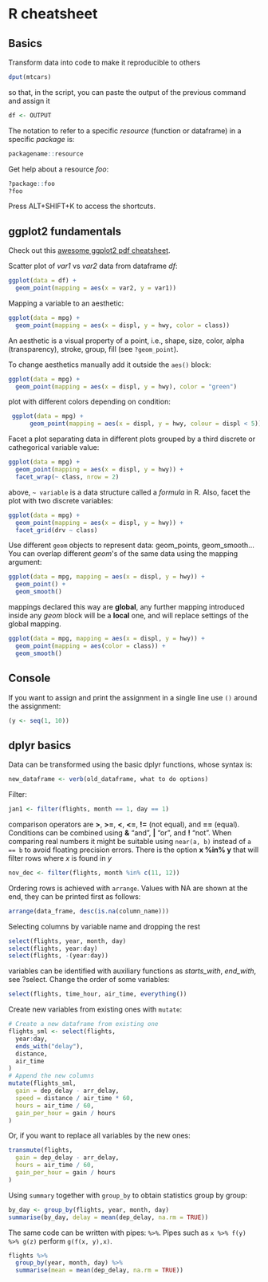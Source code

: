 # R cheatsheet

## Basics

Transform data into code to make it reproducible to others
```R
dput(mtcars)
```
so that, in the script, you can paste the output of the previous command and assign it 
```R
df <- OUTPUT
```
The notation to refer to a specific _resource_ (function or dataframe) in a specific _package_ is:
```R
packagename::resource
```
Get help about a resource _foo_:
```R
?package::foo
?foo
```

Press ALT+SHIFT+K to access the shortcuts.

## ggplot2 fundamentals

Check out this [awesome ggplot2 pdf cheatsheet](https://rstudio.com/wp-content/uploads/2016/11/ggplot2-cheatsheet-2.1.pdf).


Scatter plot of _var1_ vs _var2_ data from dataframe _df_:
```R
ggplot(data = df) + 
  geom_point(mapping = aes(x = var2, y = var1))
```

Mapping a variable to an aesthetic:
```R
ggplot(data = mpg) + 
  geom_point(mapping = aes(x = displ, y = hwy, color = class))
```
An aesthetic is a visual property of a point, i.e., shape, size, color, alpha (transparency), stroke, group, fill (see `?geom_point`).

To change aesthetics manually add it outside the ```aes()``` block:
```R
ggplot(data = mpg) + 
  geom_point(mapping = aes(x = displ, y = hwy), color = "green")
```
plot with different colors depending on condition:
```R
 ggplot(data = mpg) + 
      geom_point(mapping = aes(x = displ, y = hwy, colour = displ < 5))
```

Facet a plot separating data in different plots grouped by a third discrete or cathegorical variable value:
```R
ggplot(data = mpg) + 
  geom_point(mapping = aes(x = displ, y = hwy)) + 
  facet_wrap(~ class, nrow = 2)
```
above, `~ variable` is a data structure called a _formula_ in R. Also, facet the plot with two discrete variables:
```R
ggplot(data = mpg) + 
  geom_point(mapping = aes(x = displ, y = hwy)) + 
  facet_grid(drv ~ class)
```
Use different `geom` objects to represent data: geom_points, geom_smooth...
You can overlap different _geom_'s of the same data using the mapping argument:
```R
ggplot(data = mpg, mapping = aes(x = displ, y = hwy)) + 
  geom_point() + 
  geom_smooth()
```
mappings declared this way are **global**, any further mapping introduced inside any _geom_ block will be a **local** one, and will replace settings of the global mapping.
```R
ggplot(data = mpg, mapping = aes(x = displ, y = hwy)) + 
  geom_point(mapping = aes(color = class)) + 
  geom_smooth()
```

## Console

If you want to assign and print the assignment in a single line use `()` around the assignment:
```R
(y <- seq(1, 10))
```

## dplyr basics

Data can be transformed using the basic dplyr functions, whose syntax is:
```R
new_dataframe <- verb(old_dataframe, what to do options)
```

Filter:
```R
jan1 <- filter(flights, month == 1, day == 1)
```
comparison operators are **>**, **>=**, **<**, **<=**, **!=** (not equal), and **==** (equal). Conditions can be combined using  **&** “and”, **|** “or”, and **!** “not”.
When comparing real numbers it might be suitable using `near(a, b)` instead of `a == b` to avoid floating precision errors. 
There is the option **x %in% y** that will filter rows where _x_ is found in _y_
```R
nov_dec <- filter(flights, month %in% c(11, 12))
```
Ordering rows is achieved with `arrange`. Values with NA are shown at the end, they can be printed first as follows:
```R
arrange(data_frame, desc(is.na(column_name)))
```
Selecting columns by variable name and dropping the rest
```R
select(flights, year, month, day)
select(flights, year:day)
select(flights, -(year:day))
```
variables can be identified with auxiliary functions as _starts_with_, _end_with_, see ?select.
Change the order of some variables: 
```R
select(flights, time_hour, air_time, everything())
```
Create new variables from existing ones with `mutate`:
```R
# Create a new dataframe from existing one
flights_sml <- select(flights, 
  year:day, 
  ends_with("delay"), 
  distance, 
  air_time
)
# Append the new columns
mutate(flights_sml,
  gain = dep_delay - arr_delay,
  speed = distance / air_time * 60,
  hours = air_time / 60,
  gain_per_hour = gain / hours
)
```
Or, if you want to replace all variables by the new ones:
```R
transmute(flights,
  gain = dep_delay - arr_delay,
  hours = air_time / 60,
  gain_per_hour = gain / hours
)
```
Using `summary` together with `group_by` to obtain statistics group by group:
```R
by_day <- group_by(flights, year, month, day)
summarise(by_day, delay = mean(dep_delay, na.rm = TRUE))
```
The same code can be written with pipes: `%>%`. Pipes such as `x %>% f(y) %>% g(z)` perform `g(f(x, y),x)`.
```R
flights %>% 
  group_by(year, month, day) %>% 
  summarise(mean = mean(dep_delay, na.rm = TRUE))
```
